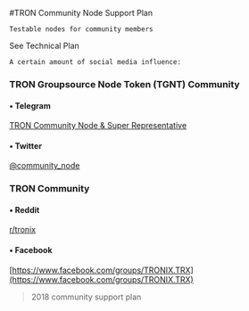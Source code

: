 #TRON Community Node  Support Plan

`Testable nodes for community members`

See Technical Plan

`A certain amount of social media influence:`

### TRON Groupsource Node Token (TGNT) Community  
#### • Telegram  
[TRON Community Node & Super Representative](https://t.me/joinchat/IN2p-BFXGu8vByHn3qLyBg)  
    
#### • Twitter  
[@community_node](https://twitter.com/community_node)



### TRON Community  
#### • Reddit  
 [r/tronix]((http://reddit.com/r/tronix))  

#### • Facebook  
 [https://www.facebook.com/groups/TRONIX.TRX](https://www.facebook.com/groups/TRONIX.TRX)  


> 2018 community support plan  
